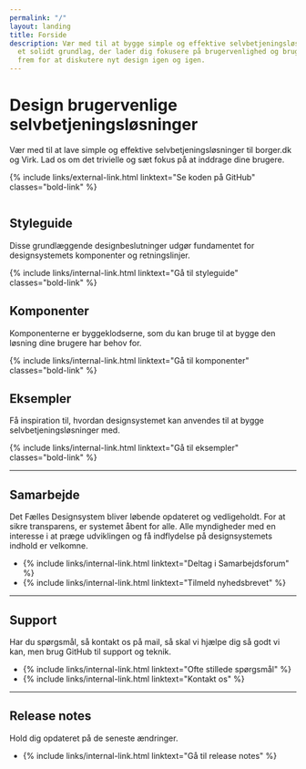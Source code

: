 ```yaml
---
permalink: "/"
layout: landing
title: Forside
description: Vær med til at bygge simple og effektive selvbetjeningsløsninger fra
  et solidt grundlag, der lader dig fokusere på brugervenlighed og brugerinddragelse
  frem for at diskutere nyt design igen og igen.
---
```


<div class="bg-alternative py-9">
    <div class="container">
        <div class="row">
            <div class="col-12 col-lg-7">
                <h1 class="hyphens-manual">Design brugervenlige selvbetjenings&shy;løsninger</h1>
                <p class="font-lead">
                    Vær med til at lave simple og effektive selvbetjeningsløsninger til borger.dk og Virk. Lad os om det trivielle og sæt fokus på at inddrage dine brugere.
                </p>
                <p>{% include links/external-link.html linktext="Se koden på GitHub" classes="bold-link" %}</p>
            </div>
            <div class="col-12 col-lg-5 align-text-center">
                <img id="designsystem-illustration" src="{{ site.baseurl }}/assets/img/descriptionimages/Forside_illu_virk.svg" alt="" class="d-none d-lg-inline-block">
            </div>
        </div>
    </div>
</div>

<div class="container">
    <div class="row py-9">
        <div class="col-12 col-lg-4">
            <h2 class="mt-0">Styleguide</h2>
            <p>Disse grundlæggende designbeslutninger udgør fundamentet for designsystemets komponenter og retningslinjer.</p>
            <p>{% include links/internal-link.html linktext="Gå til styleguide" classes="bold-link" %}</p>
        </div>
        <div class="col-12 col-lg-4">
            <h2 class="mt-lg-0">Komponenter</h2>
            <p>Komponenterne er byggeklodserne, som du kan bruge til at bygge den løsning dine brugere har behov for.</p>
            <p>{% include links/internal-link.html linktext="Gå til komponenter" classes="bold-link" %}</p>
        </div>
        <div class="col-12 col-lg-4">
            <h2 class="mt-lg-0">Eksempler</h2>
            <p class="hyphens-manual">Få inspiration til, hvordan designsystemet kan anvendes til at bygge selvbetjenings&shy;løsninger med.</p>
            <p>{% include links/internal-link.html linktext="Gå til eksempler" classes="bold-link" %}</p>
        </div>
    </div>
    <hr>
    <div class="py-9">
        <h2 class="mt-0">Samarbejde</h2>
        <p>Det Fælles Designsystem bliver løbende opdateret og vedligeholdt. For at sikre transparens, er systemet åbent for alle. Alle myndigheder med en interesse i at præge udviklingen og få indflydelse på designsystemets indhold er velkomne. </p>
        <ul class="nobullet-list">
            <li>{% include links/internal-link.html linktext="Deltag i Samarbejdsforum" %}</li>
            <li>{% include links/internal-link.html linktext="Tilmeld nyhedsbrevet" %}</li>
        </ul>
    </div>
    <hr>
    <div class="py-9">
        <h2 class="mt-0">Support</h2>
        <p>Har du spørgsmål, så kontakt os på mail, så skal vi hjælpe dig så godt vi kan, men brug GitHub til support og teknik.</p>
        <ul class="nobullet-list">
            <li>{% include links/internal-link.html linktext="Ofte stillede spørgsmål" %}</li>
            <li>{% include links/internal-link.html linktext="Kontakt os" %}</li>
        </ul>
    </div>
    <hr>
    <div class="pt-9">
        <h2 class="mt-0">Release notes</h2>
        <p>Hold dig opdateret på de seneste ændringer.</p>
        <ul class="nobullet-list">
            <li>{% include links/internal-link.html linktext="Gå til release notes" %}</li>
        </ul>
    </div> 
</div>
